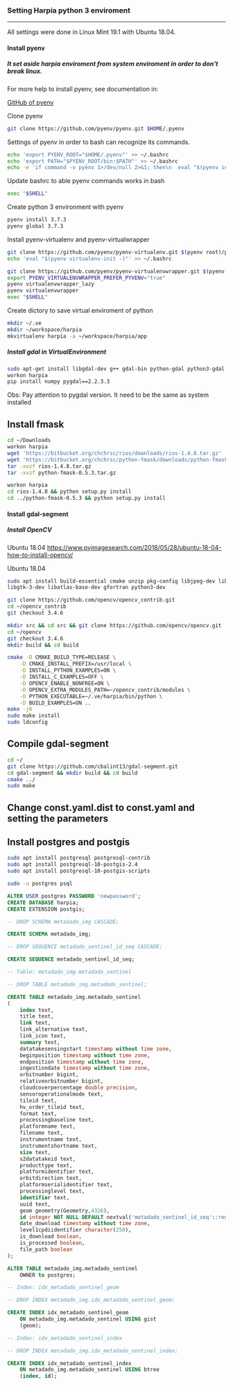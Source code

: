 ### Setting Harpia python 3 enviroment

___________________________________________________

All settings were done in Linux Mint 19.1 with Ubuntu 18.04.

#### Install pyenv
##### It set aside harpia enviroment from system enviroment in order to don't break linux.

For more help to install pyenv, see documentation in:

[GitHub of pyenv](http://github.com/pyenv/pyenv)

Clone pyenv

```bash
git clone https://github.com/pyenv/pyenv.git $HOME/.pyenv
```

Settings of pyenv in order to bash can recognize its commands.
```bash
echo 'export PYENV_ROOT="$HOME/.pyenv"' >> ~/.bashrc
echo 'export PATH="$PYENV_ROOT/bin:$PATH"' >> ~/.bashrc
echo -e 'if command -v pyenv 1>/dev/null 2>&1; then\n  eval "$(pyenv init -)"\nfi' >> ~/.bashrc
```

Update bashrc to able pyenv commands works in bash
```bash
exec "$SHELL"
```

Create python 3 environment with pyenv


```bash
pyenv install 3.7.3
pyenv global 3.7.3
```

Install pyenv-virtualenv and pyenv-virtualwrapper

```bash
git clone https://github.com/pyenv/pyenv-virtualenv.git $(pyenv root)/plugins/pyenv-virtualenv
echo 'eval "$(pyenv virtualenv-init -)"' >> ~/.bashrc

git clone https://github.com/pyenv/pyenv-virtualenvwrapper.git $(pyenv root)/plugins/pyenv-virtualenvwrapper
export PYENV_VIRTUALENVWRAPPER_PREFER_PYVENV="true"
pyenv virtualenvwrapper_lazy
pyenv virtualenvwrapper
exec "$SHELL"
```

Create dictory to save virtual enviroment of python

```bash
mkdir ~/.ve
mkdir ~/workspace/harpia
mkvirtualenv harpia -a ~/workspace/harpia/app
```

##### Install gdal in VirtualEnvironment

```bash
sudo apt-get install libgdal-dev g++ gdal-bin python-gdal python3-gdal
workon harpia
pip install numpy pygdal==2.2.3.3
```
Obs: Pay attention to pygdal version. It need to be the same as system installed

## Install fmask

```bash
cd ~/Downloads
workon harpia
wget 'https://bitbucket.org/chchrsc/rios/downloads/rios-1.4.8.tar.gz'
wget 'https://bitbucket.org/chchrsc/python-fmask/downloads/python-fmask-0.5.3.tar.gz'
tar -xvzf rios-1.4.8.tar.gz
tar -xvzf python-fmask-0.5.3.tar.gz

workon harpia
cd rios-1.4.8 && python setup.py install
cd ../python-fmask-0.5.3 && python setup.py install
```

#### Install gdal-segment
##### Install OpenCV

Ubuntu 18.04
https://www.pyimagesearch.com/2018/05/28/ubuntu-18-04-how-to-install-opencv/

Ubuntu 18.04
```bash
sudo apt install build-essential cmake unzip pkg-config libjpeg-dev libpng-dev libtiff-dev 
libgtk-3-dev libatlas-base-dev gfortran python3-dev

```

```bash
git clone https://github.com/opencv/opencv_contrib.git
cd ~/opencv_contrib
git checkout 3.4.6

mkdir src && cd src && git clone https://github.com/opencv/opencv.git
cd ~/opencv
git checkout 3.4.6
mkdir build && cd build
```

```bash
cmake -D CMAKE_BUILD_TYPE=RELEASE \
	-D CMAKE_INSTALL_PREFIX=/usr/local \
	-D INSTALL_PYTHON_EXAMPLES=ON \
	-D INSTALL_C_EXAMPLES=OFF \
	-D OPENCV_ENABLE_NONFREE=ON \
	-D OPENCV_EXTRA_MODULES_PATH=~/opencv_contrib/modules \
	-D PYTHON_EXECUTABLE=~/.ve/harpia/bin/python \
	-D BUILD_EXAMPLES=ON ..
make -j6
sudo make install
sudo ldconfig
```

## Compile gdal-segment

```bash
cd ~/
git clone https://github.com/cbalint13/gdal-segment.git
cd gdal-segment && mkdir build && cd build
cmake ../
sudo make
```

## Change const.yaml.dist to const.yaml and setting the parameters

## Install postgres and postgis
```bash
sudo apt install postgresql postgresql-contrib
sudo apt install postgresql-10-postgis-2.4
sudo apt install postgresql-10-postgis-scripts
```
```bash
sudo -u postgres psql
```
```sql
ALTER USER postgres PASSWORD 'newpassword';
CREATE DATABASE harpia;
CREATE EXTENSION postgis;
```

```sql
-- DROP SCHEMA metadado_img CASCADE;

CREATE SCHEMA metadado_img;

-- DROP SEQUENCE metadado_sentinel_id_seq CASCADE;

CREATE SEQUENCE metadado_sentinel_id_seq;

-- Table: metadado_img.metadado_sentinel

-- DROP TABLE metadado_img.metadado_sentinel;

CREATE TABLE metadado_img.metadado_sentinel
(
    index text,
    title text,
    link text,
    link_alternative text,
    link_icon text,
    summary text,
    datatakesensingstart timestamp without time zone,
    beginposition timestamp without time zone,
    endposition timestamp without time zone,
    ingestiondate timestamp without time zone,
    orbitnumber bigint,
    relativeorbitnumber bigint,
    cloudcoverpercentage double precision,
    sensoroperationalmode text,
    tileid text,
    hv_order_tileid text,
    format text,
    processingbaseline text,
    platformname text,
    filename text,
    instrumentname text,
    instrumentshortname text,
    size text,
    s2datatakeid text,
    producttype text,
    platformidentifier text,
    orbitdirection text,
    platformserialidentifier text,
    processinglevel text,
    identifier text,
    uuid text,
    geom geometry(Geometry,4326),
    id integer NOT NULL DEFAULT nextval('metadado_sentinel_id_seq'::regclass),
    date_download timestamp without time zone,
    level1cpdiidentifier character(250),
    is_download boolean,
    is_processed boolean,
    file_path boolean
);

ALTER TABLE metadado_img.metadado_sentinel
    OWNER to postgres;

-- Index: idx_metadado_sentinel_geom

-- DROP INDEX metadado_img.idx_metadado_sentinel_geom;

CREATE INDEX idx_metadado_sentinel_geom
    ON metadado_img.metadado_sentinel USING gist
    (geom);

-- Index: idx_metadado_sentinel_index

-- DROP INDEX metadado_img.idx_metadado_sentinel_index;

CREATE INDEX idx_metadado_sentinel_index
    ON metadado_img.metadado_sentinel USING btree
    (index, id);
```

